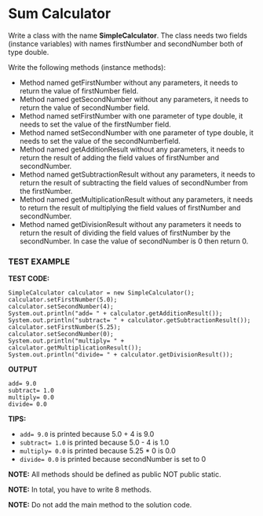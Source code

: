 # Sum Calculator

Write a class with the name **SimpleCalculator**. The class needs two fields (instance variables) with names firstNumber
and
secondNumber both of type double.

Write the following methods (instance methods):

* Method named getFirstNumber without any parameters, it needs to return the value of firstNumber field.
* Method named getSecondNumber without any parameters, it needs to return the value of secondNumber field.
* Method named setFirstNumber with one parameter of type double, it needs to set the value of the firstNumber field.
* Method named setSecondNumber with one parameter of type double, it needs to set the value of the secondNumberfield.
* Method named getAdditionResult without any parameters, it needs to return the result of adding the field values of
  firstNumber and secondNumber.
* Method named getSubtractionResult without any parameters, it needs to return the result of subtracting the field
  values of secondNumber from the firstNumber.
* Method named getMultiplicationResult without any parameters, it needs to return the result of multiplying the field
  values of firstNumber and secondNumber.
* Method named getDivisionResult without any parameters it needs to return the result of dividing the field values of
  firstNumber by the secondNumber. In case the value of secondNumber is 0 then return 0.

### TEST EXAMPLE

**TEST CODE:**

```
SimpleCalculator calculator = new SimpleCalculator();
calculator.setFirstNumber(5.0);
calculator.setSecondNumber(4);
System.out.println("add= " + calculator.getAdditionResult());
System.out.println("subtract= " + calculator.getSubtractionResult());
calculator.setFirstNumber(5.25);
calculator.setSecondNumber(0);
System.out.println("multiply= " + calculator.getMultiplicationResult());
System.out.println("divide= " + calculator.getDivisionResult());
```

**OUTPUT**

```
add= 9.0
subtract= 1.0
multiply= 0.0
divide= 0.0
```

**TIPS:**

* `add= 9.0` is printed because 5.0 + 4 is 9.0
* `subtract= 1.0` is printed because 5.0 - 4 is 1.0
* `multiply= 0.0` is printed because 5.25 * 0 is 0.0
* `divide= 0.0` is printed because secondNumber is set to 0

**NOTE:** All methods should be defined as public NOT public static.

**NOTE:** In total, you have to write 8 methods.

**NOTE:** Do not add the main method to the solution code.